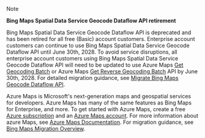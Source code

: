 > [!NOTE]
> **Bing Maps Spatial Data Service Geocode Dataflow API retirement**
>
> Bing Maps Spatial Data Service Geocode Dataflow API is deprecated and has been retired for all free (Basic) account customers. Enterprise account customers can continue to use Bing Maps Spatial Data Service Geocode Dataflow API until June 30th, 2028. To avoid service disruptions, all enterprise account customers using Bing Maps Spatial Data Service Geocode Dataflow API will need to be updated to use Azure Maps [Get Geocoding Batch](/rest/api/maps/search/get-geocoding-batch) or Azure Maps [Get Reverse Geocoding Batch](/rest/api/maps/search/get-reverse-geocoding-batch) API by June 30th, 2028. For detailed migration guidance, see [Migrate Bing Maps Geocode Dataflow API](/azure/azure-maps/migrate-geocode-dataflow).
>
> Azure Maps is Microsoft's next-generation maps and geospatial services for developers. Azure Maps has many of the same features as Bing Maps for Enterprise, and more. To get started with Azure Maps, create a free [Azure subscription](https://azure.microsoft.com/free) and an [Azure Maps account](/azure/azure-maps/how-to-manage-account-keys#create-a-new-account). For more information about azure Maps, see [Azure Maps Documentation](/azure/azure-maps/). For migration guidance, see [Bing Maps Migration Overview](/azure/azure-maps/migrate-bing-maps-overview).
